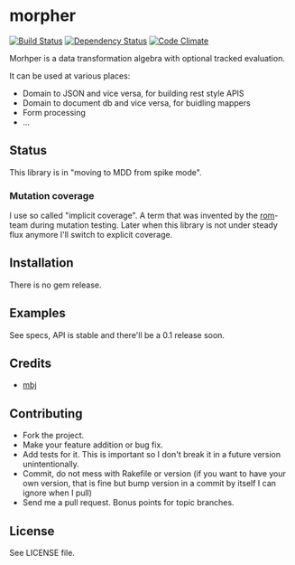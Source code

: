 morpher
=======

[![Build Status](https://secure.travis-ci.org/mbj/morpher.png?branch=master)](http://travis-ci.org/mbj/morpher)
[![Dependency Status](https://gemnasium.com/mbj/morpher.png)](https://gemnasium.com/mbj/morpher)
[![Code Climate](https://codeclimate.com/github/mbj/morpher.png)](https://codeclimate.com/github/mbj/morpher)

Morhper is a data transformation algebra with optional tracked evaluation.

It can be used at various places:

* Domain to JSON and vice versa, for building rest style APIS
* Domain to document db and vice versa, for buidling mappers
* Form processing
* ...

Status
------

This library is in "moving to MDD from spike mode".

### Mutation coverage

I use so called "implicit coverage". A term that was invented by the [rom](https://github.com/rom-rb)-team
during mutation testing. Later when this library is not under steady flux anymore I'll switch to explicit coverage.

Installation
------------

There is no gem release.

Examples
--------

See specs, API is stable and there'll be a 0.1 release soon.

Credits
-------

* [mbj](https://github.com/mbj)

Contributing
------------

* Fork the project.
* Make your feature addition or bug fix.
* Add tests for it. This is important so I don't break it in a
  future version unintentionally.
* Commit, do not mess with Rakefile or version
  (if you want to have your own version, that is fine but bump version in a commit by itself I can ignore when I pull)
* Send me a pull request. Bonus points for topic branches.

License
-------

See LICENSE file.

